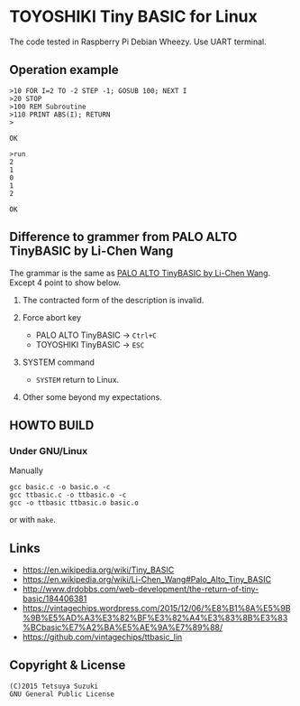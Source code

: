 # TOYOSHIKI Tiny BASIC for Linux

The code tested in Raspberry Pi Debian Wheezy.
Use UART terminal.

## Operation example

```basic
>10 FOR I=2 TO -2 STEP -1; GOSUB 100; NEXT I
>20 STOP
>100 REM Subroutine
>110 PRINT ABS(I); RETURN
>

OK
```

```basic
>run
2
1
0
1
2

OK
```

## Difference to grammer from PALO ALTO TinyBASIC by Li-Chen Wang

The grammar is the same as [PALO ALTO TinyBASIC by Li-Chen Wang](https://en.wikipedia.org/wiki/Li-Chen_Wang#Palo_Alto_Tiny_BASIC). Except 4 point to show below.

1. The contracted form of the description is invalid.

2. Force abort key
   - PALO ALTO TinyBASIC -> `Ctrl+C`
   - TOYOSHIKI TinyBASIC -> `ESC`

3. SYSTEM command
   - `SYSTEM` return to Linux.

4. Other some beyond my expectations.

## HOWTO BUILD

### Under GNU/Linux

Manually 

```shell
gcc basic.c -o basic.o -c
gcc ttbasic.c -o ttbasic.o -c
gcc -o ttbasic ttbasic.o basic.o
```

or with `make`. 

## Links
- https://en.wikipedia.org/wiki/Tiny_BASIC
- https://en.wikipedia.org/wiki/Li-Chen_Wang#Palo_Alto_Tiny_BASIC
- http://www.drdobbs.com/web-development/the-return-of-tiny-basic/184406381
- https://vintagechips.wordpress.com/2015/12/06/%E8%B1%8A%E5%9B%9B%E5%AD%A3%E3%82%BF%E3%82%A4%E3%83%8B%E3%83%BCbasic%E7%A2%BA%E5%AE%9A%E7%89%88/
- https://github.com/vintagechips/ttbasic_lin

## Copyright & License

```
(C)2015 Tetsuya Suzuki
GNU General Public License
```
